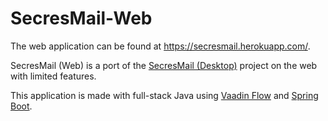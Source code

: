 # SecresMail-Web

The web application can be found at https://secresmail.herokuapp.com/.

SecresMail (Web) is a port of the [SecresMail (Desktop)](https://github.com/PranavAmarnath/SecresMail) project on the web with limited features.

This application is made with full-stack Java using [Vaadin Flow](https://vaadin.com/flow) and [Spring Boot](https://spring.io/projects/spring-boot).
